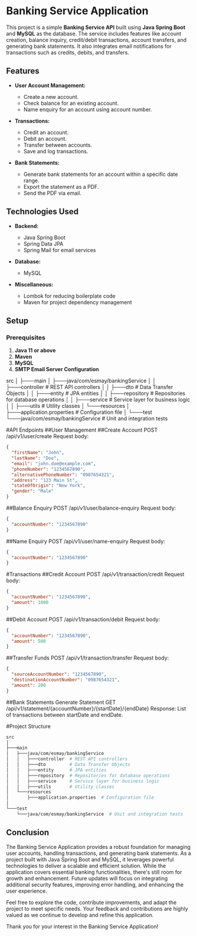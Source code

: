 # Banking Service Application

This project is a simple **Banking Service API** built using **Java Spring Boot** and **MySQL** as the database. The service includes features like account creation, balance inquiry, credit/debit transactions, account transfers, and generating bank statements. It also integrates email notifications for transactions such as credits, debits, and transfers.

## Features

- **User Account Management:**
  - Create a new account.
  - Check balance for an existing account.
  - Name enquiry for an account using account number.
  
- **Transactions:**
  - Credit an account.
  - Debit an account.
  - Transfer between accounts.
  - Save and log transactions.
  
- **Bank Statements:**
  - Generate bank statements for an account within a specific date range.
  - Export the statement as a PDF.
  - Send the PDF via email.

## Technologies Used

- **Backend:**
  - Java Spring Boot
  - Spring Data JPA
  - Spring Mail for email services

- **Database:**
  - MySQL
  
- **Miscellaneous:**
  - Lombok for reducing boilerplate code
  - Maven for project dependency management

## Setup

### Prerequisites

1. **Java 11 or above**
2. **Maven**
3. **MySQL**
4. **SMTP Email Server Configuration**


src
│
├───main
│   ├───java/com/esmay/bankingService
│   │   ├───controller  # REST API controllers
│   │   ├───dto         # Data Transfer Objects
│   │   ├───entity      # JPA entities
│   │   ├───repository  # Repositories for database operations
│   │   ├───service     # Service layer for business logic
│   │   ├───utils       # Utility classes
│   └───resources
│       ├───application.properties  # Configuration file
│
└───test
    └───java/com/esmay/bankingService  # Unit and integration tests


#API Endpoints
##User Management
##Create Account
POST /api/v1/user/create
Request body:

```json
{
  "firstName": "John",
  "lastName": "Doe",
  "email": "john.doe@example.com",
  "phoneNumber": "1234567890",
  "alternativePhoneNumber": "0987654321",
  "address": "123 Main St",
  "stateOfOrigin": "New York",
  "gender": "Male"
}
```
##Balance Enquiry
POST /api/v1/user/balance-enquiry
Request body:

```json
{
  "accountNumber": "1234567890"
}
```
##Name Enquiry
POST /api/v1/user/name-enquiry
Request body:

```json
{
  "accountNumber": "1234567890"
}
```
#Transactions
##Credit Account
POST /api/v1/transaction/credit
Request body:

```json
{
  "accountNumber": "1234567890",
  "amount": 1000
}
```
##Debit Account
POST /api/v1/transaction/debit
Request body:

```json
{
  "accountNumber": "1234567890",
  "amount": 500
}
```
##Transfer Funds
POST /api/v1/transaction/transfer
Request body:

```json
{
  "sourceAccountNumber": "1234567890",
  "destinationAccountNumber": "0987654321",
  "amount": 200
}
```
##Bank Statements
Generate Statement
GET /api/v1/statement/{accountNumber}/{startDate}/{endDate}
Response: List of transactions between startDate and endDate.

#Project Structure
```bash
src
│
├───main
│   ├───java/com/esmay/bankingService
│   │   ├───controller  # REST API controllers
│   │   ├───dto         # Data Transfer Objects
│   │   ├───entity      # JPA entities
│   │   ├───repository  # Repositories for database operations
│   │   ├───service     # Service layer for business logic
│   │   ├───utils       # Utility classes
│   └───resources
│       ├───application.properties  # Configuration file
│
└───test
    └───java/com/esmay/bankingService  # Unit and integration tests
```



## Conclusion

The Banking Service Application provides a robust foundation for managing user accounts, handling transactions, and generating bank statements. As a project built with Java Spring Boot and MySQL, it leverages powerful technologies to deliver a scalable and efficient solution. While the application covers essential banking functionalities, there's still room for growth and enhancement. Future updates will focus on integrating additional security features, improving error handling, and enhancing the user experience.

Feel free to explore the code, contribute improvements, and adapt the project to meet specific needs. Your feedback and contributions are highly valued as we continue to develop and refine this application.

Thank you for your interest in the Banking Service Application!

